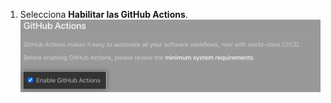 1. Selecciona **Habilitar las GitHub Actions**. ![Casilla de verificación para habilitar las GitHub Actions](/assets/images/enterprise/management-console/enable-github-actions.png)

